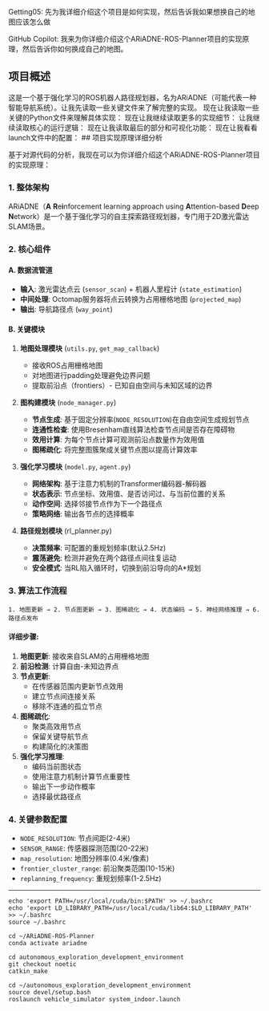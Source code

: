 Getting05: 先为我详细介绍这个项目是如何实现，然后告诉我如果想换自己的地图应该怎么做

GitHub Copilot: 我来为你详细介绍这个ARiADNE-ROS-Planner项目的实现原理，然后告诉你如何换成自己的地图。

## 项目概述

这是一个基于强化学习的ROS机器人路径规划器，名为ARiADNE（可能代表一种智能导航系统）。让我先读取一些关键文件来了解完整的实现。 现在让我读取一些关键的Python文件来理解具体实现： 现在让我继续读取更多的实现细节： 让我继续读取核心的运行逻辑： 现在让我读取最后的部分和可视化功能： 现在让我看看launch文件中的配置： ## 项目实现原理详细分析

基于对源代码的分析，我现在可以为你详细介绍这个ARiADNE-ROS-Planner项目的实现原理：

### 1. **整体架构**

ARiADNE（**A** **R**e**i**nforcement learning approach using **A**ttention-based **D**eep **N**etwork）是一个基于强化学习的自主探索路径规划器，专门用于2D激光雷达SLAM场景。

### 2. **核心组件**

#### **A. 数据流管道**
- **输入**: 激光雷达点云 (`sensor_scan`) + 机器人里程计 (`state_estimation`)
- **中间处理**: Octomap服务器将点云转换为占用栅格地图 (`projected_map`)
- **输出**: 导航路径点 (`way_point`)

#### **B. 关键模块**

1. **地图处理模块** (`utils.py`, `get_map_callback`)
   - 接收ROS占用栅格地图
   - 对地图进行padding处理避免边界问题
   - 提取前沿点（frontiers）- 已知自由空间与未知区域的边界

2. **图构建模块** (`node_manager.py`)
   - **节点生成**: 基于固定分辨率(`NODE_RESOLUTION`)在自由空间生成规划节点
   - **连通性检查**: 使用Bresenham直线算法检查节点间是否存在障碍物
   - **效用计算**: 为每个节点计算可观测前沿点数量作为效用值
   - **图稀疏化**: 将完整图簇聚成关键节点图以提高计算效率

3. **强化学习模块** (`model.py`, `agent.py`)
   - **网络架构**: 基于注意力机制的Transformer编码器-解码器
   - **状态表示**: 节点坐标、效用值、是否访问过、与当前位置的关系
   - **动作空间**: 选择邻接节点作为下一个路径点
   - **策略网络**: 输出各节点的选择概率

4. **路径规划模块** (rl_planner.py)
   - **决策频率**: 可配置的重规划频率(默认2.5Hz)
   - **震荡避免**: 检测并避免在两个路径点间往复运动
   - **安全模式**: 当RL陷入循环时，切换到前沿导向的A*规划

### 3. **算法工作流程**

```
1. 地图更新 → 2. 节点图更新 → 3. 图稀疏化 → 4. 状态编码 → 5. 神经网络推理 → 6. 路径点发布
```

#### **详细步骤:**

1. **地图更新**: 接收来自SLAM的占用栅格地图
2. **前沿检测**: 计算自由-未知边界点
3. **节点更新**: 
   - 在传感器范围内更新节点效用
   - 建立节点间连接关系
   - 移除不连通的孤立节点
4. **图稀疏化**: 
   - 聚类高效用节点
   - 保留关键导航节点
   - 构建简化的决策图
5. **强化学习推理**:
   - 编码当前图状态
   - 使用注意力机制计算节点重要性
   - 输出下一步动作概率
   - 选择最优路径点

### 4. **关键参数配置**

- `NODE_RESOLUTION`: 节点间距(2-4米)
- `SENSOR_RANGE`: 传感器探测范围(20-22米)  
- `map_resolution`: 地图分辨率(0.4米/像素)
- `frontier_cluster_range`: 前沿聚类范围(10-15米)
- `replanning_frequency`: 重规划频率(1-2.5Hz)

---

```
echo 'export PATH=/usr/local/cuda/bin:$PATH' >> ~/.bashrc
echo 'export LD_LIBRARY_PATH=/usr/local/cuda/lib64:$LD_LIBRARY_PATH' >> ~/.bashrc
source ~/.bashrc
```

```
cd ~/ARiADNE-ROS-Planner
conda activate ariadne
```



```
cd autonomous_exploration_development_environment  
git checkout noetic 
catkin_make
```

```
cd ~/autonomous_exploration_development_environment  
source devel/setup.bash 
roslaunch vehicle_simulator system_indoor.launch
```

